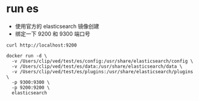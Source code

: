# run es

- 使用官方的 elasticsearch 镜像创建
- 绑定一下 9200 和 9300 端口号

```shell
curl http://localhost:9200
```

```shell
docker run -d \
  -v /Users/clip/ved/test/es/config:/usr/share/elasticsearch/config \
  -v /Users/clip/ved/test/es/data:/usr/share/elasticsearch/data \
  -v /Users/clip/ved/test/es/plugins:/usr/share/elasticsearch/plugins \
  -p 9300:9300 \
  -p 9200:9200 \
  elasticsearch
```
